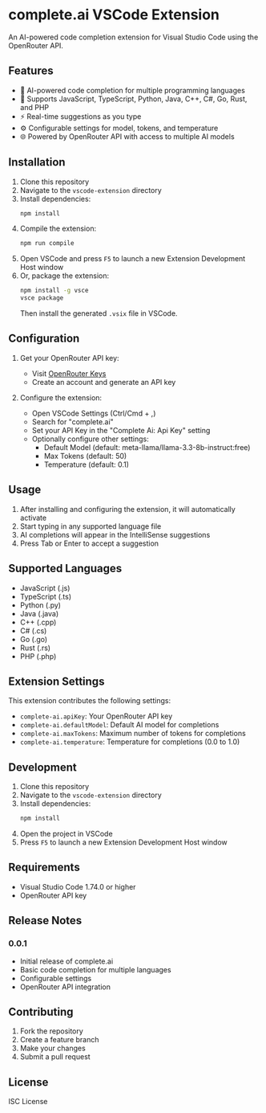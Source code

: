 # complete.ai VSCode Extension

An AI-powered code completion extension for Visual Studio Code using the OpenRouter API.

## Features

- 🤖 AI-powered code completion for multiple programming languages
- 🔧 Supports JavaScript, TypeScript, Python, Java, C++, C#, Go, Rust, and PHP
- ⚡ Real-time suggestions as you type
- ⚙️ Configurable settings for model, tokens, and temperature
- 🌐 Powered by OpenRouter API with access to multiple AI models

## Installation

1. Clone this repository
2. Navigate to the `vscode-extension` directory
3. Install dependencies:
   ```bash
   npm install
   ```
4. Compile the extension:
   ```bash
   npm run compile
   ```
5. Open VSCode and press `F5` to launch a new Extension Development Host window
6. Or, package the extension:
   ```bash
   npm install -g vsce
   vsce package
   ```
   Then install the generated `.vsix` file in VSCode.

## Configuration

1. Get your OpenRouter API key:
   - Visit [OpenRouter Keys](https://openrouter.ai/keys)
   - Create an account and generate an API key

2. Configure the extension:
   - Open VSCode Settings (Ctrl/Cmd + ,)
   - Search for "complete.ai"
   - Set your API Key in the "Complete Ai: Api Key" setting
   - Optionally configure other settings:
     - Default Model (default: meta-llama/llama-3.3-8b-instruct:free)
     - Max Tokens (default: 50)
     - Temperature (default: 0.1)

## Usage

1. After installing and configuring the extension, it will automatically activate
2. Start typing in any supported language file
3. AI completions will appear in the IntelliSense suggestions
4. Press Tab or Enter to accept a suggestion

## Supported Languages

- JavaScript (.js)
- TypeScript (.ts)
- Python (.py)
- Java (.java)
- C++ (.cpp)
- C# (.cs)
- Go (.go)
- Rust (.rs)
- PHP (.php)

## Extension Settings

This extension contributes the following settings:

- `complete-ai.apiKey`: Your OpenRouter API key
- `complete-ai.defaultModel`: Default AI model for completions
- `complete-ai.maxTokens`: Maximum number of tokens for completions
- `complete-ai.temperature`: Temperature for completions (0.0 to 1.0)

## Development

1. Clone this repository
2. Navigate to the `vscode-extension` directory
3. Install dependencies:
   ```bash
   npm install
   ```
4. Open the project in VSCode
5. Press `F5` to launch a new Extension Development Host window

## Requirements

- Visual Studio Code 1.74.0 or higher
- OpenRouter API key

## Release Notes

### 0.0.1

- Initial release of complete.ai
- Basic code completion for multiple languages
- Configurable settings
- OpenRouter API integration

## Contributing

1. Fork the repository
2. Create a feature branch
3. Make your changes
4. Submit a pull request

## License

ISC License